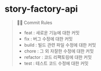 # story-factory-api


> ✍🏿 Commit Rules
> - feat : 새로운 기능에 대한 커밋
> - fix : 버그 수정에 대한 커밋
> - build : 빌드 관련 파일 수정에 대한 커밋
> - chore : 그 외 자잘한 수정에 대한 커밋
> - refactor :  코드 리팩토링에 대한 커밋
> - test : 테스트 코드 수정에 대한 커밋
